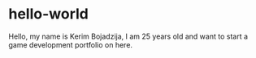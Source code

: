 # hello-world

Hello, my name is Kerim Bojadzija, I am 25 years old and want to start a game development portfolio on here.
